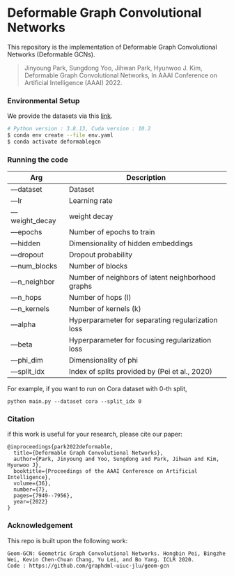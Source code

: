 # Deformable Graph Convolutional Networks
This repository is the implementation of Deformable Graph Convolutional Networks (Deformable GCNs).

> Jinyoung Park, Sungdong Yoo, Jihwan Park, Hyunwoo J. Kim, Deformable Graph Convolutional Networks, In AAAI Conference on Artificial Intelligence (AAAI) 2022.
> 


### Environmental Setup
We provide the datasets via this [link](https://drive.google.com/drive/folders/1kGRXmZEhS3Cou9Qp-J5FYccC-4ASXZeK?usp=sharing).
```bash
# Python version : 3.8.13, Cuda version : 10.2
$ conda env create --file env.yaml
$ conda activate deformablegcn
```

### Running the code

| Arg | Description |
| --- | --- |
| —dataset | Dataset |
| —lr | Learning rate |
| —weight_decay | weight decay |
| —epochs | Number of epochs to train |
| —hidden | Dimensionality of hidden embeddings |
| —dropout | Dropout probability |
| —num_blocks | Number of blocks |
| —n_neighbor | Number of neighbors of latent neighborhood graphs |
| —n_hops | Number of hops (l) |
| —n_kernels | Number of kernels (k) |
| —alpha | Hyperparameter for separating regularization loss  |
| —beta | Hyperparameter for focusing regularization loss |
| —phi_dim | Dimensionality of phi |
| —split_idx | Index of splits provided by (Pei et al., 2020) |

For example, if you want to run on Cora dataset with 0-th split,

```
python main.py --dataset cora --split_idx 0
```

### Citation

if this work is useful for your research, please cite our paper:

```
@inproceedings{park2022deformable,
  title={Deformable Graph Convolutional Networks},
  author={Park, Jinyoung and Yoo, Sungdong and Park, Jihwan and Kim, Hyunwoo J},
  booktitle={Proceedings of the AAAI Conference on Artificial Intelligence},
  volume={36},
  number={7},
  pages={7949--7956},
  year={2022}
}
```

### Acknowledgement

This repo is built upon the following work:

```
Geom-GCN: Geometric Graph Convolutional Networks. Hongbin Pei, Bingzhe Wei, Kevin Chen-Chuan Chang, Yu Lei, and Bo Yang. ICLR 2020.
Code : https://github.com/graphdml-uiuc-jlu/geom-gcn
```
